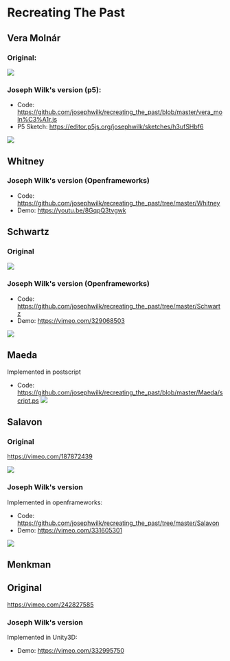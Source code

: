 # Recreating The Past

## Vera Molnár

### Original:

![](https://raw.githubusercontent.com/josephwilk/recreating_the_past/master/.images/vera_original.png)

### Joseph Wilk's version (p5):

* Code: https://github.com/josephwilk/recreating_the_past/blob/master/vera_moln%C3%A1r.js
* P5 Sketch: https://editor.p5js.org/josephwilk/sketches/h3ufSHbf6

![](https://raw.githubusercontent.com/josephwilk/recreating_the_past/master/.images/vera_josephwilk.png)

## Whitney

### Joseph Wilk's version (Openframeworks)

* Code: https://github.com/josephwilk/recreating_the_past/tree/master/Whitney
* Demo: https://youtu.be/8GqpQ3tvgwk

## Schwartz

### Original

![](https://raw.githubusercontent.com/josephwilk/recreating_the_past/master/.images/Screenshot%202019-04-05%2015.12.43.png)


### Joseph Wilk's version (Openframeworks)
* Code: https://github.com/josephwilk/recreating_the_past/tree/master/Schwartz
* Demo: https://vimeo.com/329068503

![](https://raw.githubusercontent.com/josephwilk/recreating_the_past/master/.images/Screenshot%202019-04-08%2014.04.40.png)


## Maeda
Implemented in postscript
* Code: https://github.com/josephwilk/recreating_the_past/blob/master/Maeda/script.ps
![](https://raw.githubusercontent.com/josephwilk/recreating_the_past/master/.images/Screenshot%202019-04-14%2021.44.01.png)


## Salavon

### Original
https://vimeo.com/187872439

![](https://raw.githubusercontent.com/josephwilk/recreating_the_past/master/.images/Screenshot%202019-04-20%2023.52.40.png)

### Joseph Wilk's version

Implemented in openframeworks:
* Code: https://github.com/josephwilk/recreating_the_past/tree/master/Salavon
* Demo: https://vimeo.com/331605301

![](https://raw.githubusercontent.com/josephwilk/recreating_the_past/master/.images/Screenshot%202019-04-20%2023.49.42.png)

## Menkman

## Original
https://vimeo.com/242827585

### Joseph Wilk's version

Implemented in Unity3D:
* Demo: https://vimeo.com/332995750 
